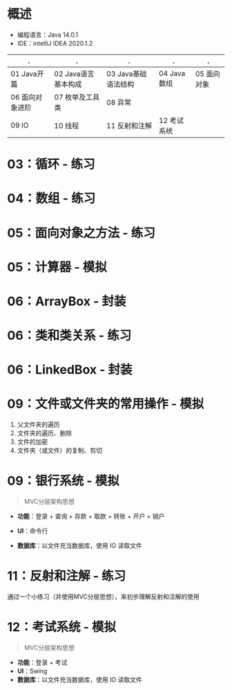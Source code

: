 # 概述

- 编程语言：Java 14.0.1
- IDE：intelliJ IDEA 2020.1.2

| .                | .                    | .                    | .            | .            |
| ---------------- | -------------------- | -------------------- | ------------ | ------------ |
| 01  Java开篇     | 02  Java语言基本构成 | 03  Java基础语法结构 | 04  Java数组 | 05  面向对象 |
| 06  面向对象进阶 | 07  枚举及工具类     | 08 异常              |              |              |
| 09  IO           | 10  线程             | 11  反射和注解       | 12  考试系统 |              |

# 03：循环 - 练习



# 04：数组 - 练习



# 05：面向对象之方法 - 练习



# 05：计算器 - 模拟



# 06：ArrayBox - 封装



# 06：类和类关系 - 练习



# 06：LinkedBox - 封装



# 09：文件或文件夹的常用操作 - 模拟

1. 父文件夹的遍历
2. 文件夹的遍历、删除
3. 文件的加密
4. 文件夹（或文件）的复制、剪切

# 09：银行系统 - 模拟

> MVC分层架构思想

- **功能**：登录 + 查询 + 存款  + 取款 + 转账 + 开户 + 销户

- **UI**：命令行

- **数据库**：以文件充当数据库，使用 IO 读取文件

# 11：反射和注解 - 练习

通过一个小练习（并使用MVC分层思想），来初步理解反射和注解的使用

# 12：考试系统 - 模拟

> MVC分层架构思想

- **功能**：登录 + 考试
- **UI**：Swing
- **数据库**：以文件充当数据库，使用 IO 读取文件

